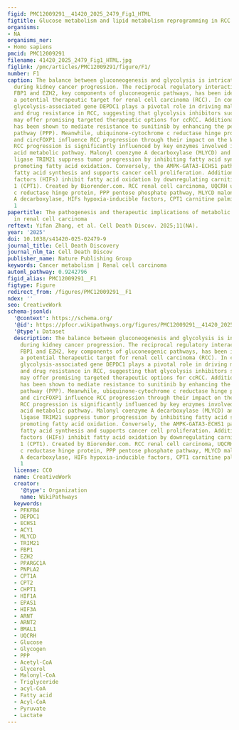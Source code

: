 ```yaml
---
figid: PMC12009291__41420_2025_2479_Fig1_HTML
figtitle: Glucose metabolism and lipid metabolism reprogramming in RCC
organisms:
- NA
organisms_ner:
- Homo sapiens
pmcid: PMC12009291
filename: 41420_2025_2479_Fig1_HTML.jpg
figlink: /pmc/articles/PMC12009291/figure/F1/
number: F1
caption: The balance between gluconeogenesis and glycolysis is intricately regulated
  during kidney cancer progression. The reciprocal regulatory interaction between
  FBP1 and EZH2, key components of gluconeogenic pathways, has been identified as
  a potential therapeutic target for renal cell carcinoma (RCC). In contrast, the
  glycolysis-associated gene DEPDC1 plays a pivotal role in driving malignant progression
  and drug resistance in RCC, suggesting that glycolysis inhibitors such as 3BrPA
  may offer promising targeted therapeutic options for ccRCC. Additionally, PFKFB4
  has been shown to mediate resistance to sunitinib by enhancing the pentose phosphate
  pathway (PPP). Meanwhile, ubiquinone-cytochrome c reductase hinge protein (UQCRH)
  and circFOXP1 influence RCC progression through their impact on the Warburg effect.
  RCC progression is significantly influenced by key enzymes involved in the fatty
  acid metabolic pathway. Malonyl coenzyme A decarboxylase (MLYCD) and E3 ubiquitin
  ligase TRIM21 suppress tumor progression by inhibiting fatty acid synthesis and
  promoting fatty acid oxidation. Conversely, the AMPK-GATA3-ECHS1 pathway facilitates
  fatty acid synthesis and supports cancer cell proliferation. Additionally, hypoxia-inducible
  factors (HIFs) inhibit fatty acid oxidation by downregulating carnitine palmitoyltransferase
  1 (CPT1). Created by Biorender.com. RCC renal cell carcinoma, UQCRH ubiquinone-cytochrome
  c reductase hinge protein, PPP pentose phosphate pathway, MLYCD malonyl coenzyme
  A decarboxylase, HIFs hypoxia-inducible factors, CPT1 carnitine palmitoyltransferase
  1
papertitle: The pathogenesis and therapeutic implications of metabolic reprogramming
  in renal cell carcinoma
reftext: Yifan Zhang, et al. Cell Death Discov. 2025;11(NA).
year: '2025'
doi: 10.1038/s41420-025-02479-9
journal_title: Cell Death Discovery
journal_nlm_ta: Cell Death Discov
publisher_name: Nature Publishing Group
keywords: Cancer metabolism | Renal cell carcinoma
automl_pathway: 0.9242796
figid_alias: PMC12009291__F1
figtype: Figure
redirect_from: /figures/PMC12009291__F1
ndex: ''
seo: CreativeWork
schema-jsonld:
  '@context': https://schema.org/
  '@id': https://pfocr.wikipathways.org/figures/PMC12009291__41420_2025_2479_Fig1_HTML.html
  '@type': Dataset
  description: The balance between gluconeogenesis and glycolysis is intricately regulated
    during kidney cancer progression. The reciprocal regulatory interaction between
    FBP1 and EZH2, key components of gluconeogenic pathways, has been identified as
    a potential therapeutic target for renal cell carcinoma (RCC). In contrast, the
    glycolysis-associated gene DEPDC1 plays a pivotal role in driving malignant progression
    and drug resistance in RCC, suggesting that glycolysis inhibitors such as 3BrPA
    may offer promising targeted therapeutic options for ccRCC. Additionally, PFKFB4
    has been shown to mediate resistance to sunitinib by enhancing the pentose phosphate
    pathway (PPP). Meanwhile, ubiquinone-cytochrome c reductase hinge protein (UQCRH)
    and circFOXP1 influence RCC progression through their impact on the Warburg effect.
    RCC progression is significantly influenced by key enzymes involved in the fatty
    acid metabolic pathway. Malonyl coenzyme A decarboxylase (MLYCD) and E3 ubiquitin
    ligase TRIM21 suppress tumor progression by inhibiting fatty acid synthesis and
    promoting fatty acid oxidation. Conversely, the AMPK-GATA3-ECHS1 pathway facilitates
    fatty acid synthesis and supports cancer cell proliferation. Additionally, hypoxia-inducible
    factors (HIFs) inhibit fatty acid oxidation by downregulating carnitine palmitoyltransferase
    1 (CPT1). Created by Biorender.com. RCC renal cell carcinoma, UQCRH ubiquinone-cytochrome
    c reductase hinge protein, PPP pentose phosphate pathway, MLYCD malonyl coenzyme
    A decarboxylase, HIFs hypoxia-inducible factors, CPT1 carnitine palmitoyltransferase
    1
  license: CC0
  name: CreativeWork
  creator:
    '@type': Organization
    name: WikiPathways
  keywords:
  - PFKFB4
  - DEPDC1
  - ECHS1
  - ACY1
  - MLYCD
  - TRIM21
  - FBP1
  - EZH2
  - PPARGC1A
  - PNPLA2
  - CPT1A
  - CPT2
  - CHPT1
  - HIF1A
  - EPAS1
  - HIF3A
  - ARNT
  - ARNT2
  - BMAL1
  - UQCRH
  - Glucose
  - Glycogen
  - PPP
  - Acetyl-CoA
  - Glycerol
  - Malonyl-CoA
  - Triglyceride
  - acyl-CoA
  - Fatty acid
  - Acyl-CoA
  - Pyruvate
  - Lactate
---
```


